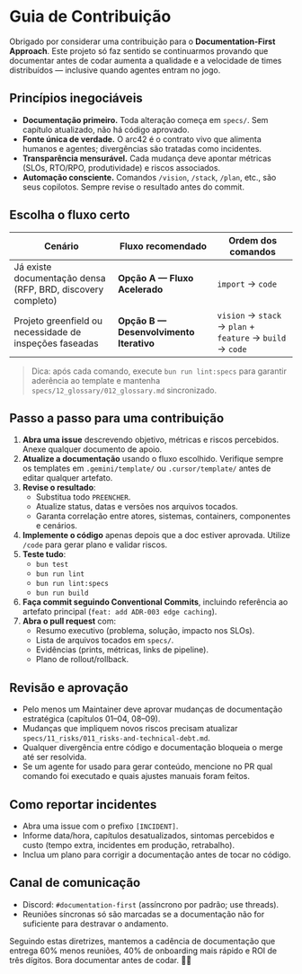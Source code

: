 # Guia de Contribuição

Obrigado por considerar uma contribuição para o **Documentation-First Approach**. Este projeto só faz sentido se continuarmos provando que documentar antes de codar aumenta a qualidade e a velocidade de times distribuídos — inclusive quando agentes entram no jogo.

## Princípios inegociáveis

- **Documentação primeiro.** Toda alteração começa em `specs/`. Sem capítulo atualizado, não há código aprovado.
- **Fonte única de verdade.** O arc42 é o contrato vivo que alimenta humanos e agentes; divergências são tratadas como incidentes.
- **Transparência mensurável.** Cada mudança deve apontar métricas (SLOs, RTO/RPO, produtividade) e riscos associados.
- **Automação consciente.** Comandos `/vision`, `/stack`, `/plan`, etc., são seus copilotos. Sempre revise o resultado antes do commit.

## Escolha o fluxo certo

| Cenário | Fluxo recomendado | Ordem dos comandos |
| ------- | ----------------- | ------------------ |
| Já existe documentação densa (RFP, BRD, discovery completo) | **Opção A — Fluxo Acelerado** | `import` → `code` |
| Projeto greenfield ou necessidade de inspeções faseadas | **Opção B — Desenvolvimento Iterativo** | `vision` → `stack` → `plan` + `feature` → `build` → `code` |

> Dica: após cada comando, execute `bun run lint:specs` para garantir aderência ao template e mantenha `specs/12_glossary/012_glossary.md` sincronizado.

## Passo a passo para uma contribuição

1. **Abra uma issue** descrevendo objetivo, métricas e riscos percebidos. Anexe qualquer documento de apoio.
2. **Atualize a documentação** usando o fluxo escolhido. Verifique sempre os templates em `.gemini/template/` ou `.cursor/template/` antes de editar qualquer artefato.
3. **Revise o resultado**:
   - Substitua todo `PREENCHER`.
   - Atualize status, datas e versões nos arquivos tocados.
   - Garanta correlação entre atores, sistemas, containers, componentes e cenários.
4. **Implemente o código** apenas depois que a doc estiver aprovada. Utilize `/code` para gerar plano e validar riscos.
5. **Teste tudo**:
   - `bun test`
   - `bun run lint`
   - `bun run lint:specs`
   - `bun run build`
6. **Faça commit seguindo Conventional Commits**, incluindo referência ao artefato principal (`feat: add ADR-003 edge caching`).
7. **Abra o pull request** com:
   - Resumo executivo (problema, solução, impacto nos SLOs).
   - Lista de arquivos tocados em `specs/`.
   - Evidências (prints, métricas, links de pipeline).
   - Plano de rollout/rollback.

## Revisão e aprovação

- Pelo menos um Maintainer deve aprovar mudanças de documentação estratégica (capítulos 01–04, 08–09).
- Mudanças que impliquem novos riscos precisam atualizar `specs/11_risks/011_risks-and-technical-debt.md`.
- Qualquer divergência entre código e documentação bloqueia o merge até ser resolvida.
- Se um agente for usado para gerar conteúdo, mencione no PR qual comando foi executado e quais ajustes manuais foram feitos.

## Como reportar incidentes

- Abra uma issue com o prefixo `[INCIDENT]`.
- Informe data/hora, capítulos desatualizados, sintomas percebidos e custo (tempo extra, incidentes em produção, retrabalho).
- Inclua um plano para corrigir a documentação antes de tocar no código.

## Canal de comunicação

- Discord: `#documentation-first` (assíncrono por padrão; use threads).
- Reuniões síncronas só são marcadas se a documentação não for suficiente para destravar o andamento.

Seguindo estas diretrizes, mantemos a cadência de documentação que entrega 60% menos reuniões, 40% de onboarding mais rápido e ROI de três dígitos. Bora documentar antes de codar. 🧠🚀
